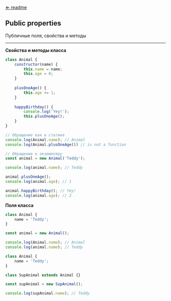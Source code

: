 [⇐ readme](../readme.md)

## Public properties

Публичные поля, свойства и методы

---

**Свойства и методы класса**

```js
class Animal {
    cunstructor(name) {
        this.name = name;
        this.age = 0;
    }
    
    plusOneAge() {
        this.age += 1;
    }
    
    happyBirthday() {
        console.log('Yey!');
        this.plusOneAge();
    }
}

// Обращение как к статике
console.log(Animal.name); // Animal
console.log(Animal.plusOneAge()) // is not a function

// Обращение к экземпляру
const animal = new Animal('Teddy');

console.log(animal.name); // Teddy

animal.plusOneAge();
console.log(animal.age); // 1

animal.happyBirthday(); // Yey!
console.log(animal.age); // 2
```

**Поля класса**

```js
class Animal {
    name = 'Teddy';
}

const animal = new Animal();

console.log(Animal.name); // Animal
console.log(animal.name); // Teddy
```

```js
class Animal {
    name = 'Teddy';
}

class SupAnimal extends Animal {}

const supAnimal = new SupAnimal();

console.log(supAnimal.name); // Teddy
```
